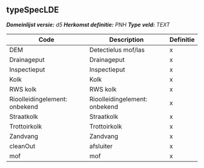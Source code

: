 ﻿## typeSpecLDE

*__Domeinlijst versie:__ d5*
*__Herkomst definitie:__ PNH*
*__Type veld:__ TEXT*

|__Code__ |__Description__ |__Definitie__	|
|	---	|	---	|   ---	| 
| DEM | Detectielus mof/las | x |
| Drainageput | Drainageput | x |
| Inspectieput | Inspectieput | x |
| Kolk | Kolk | x |
| RWS kolk | RWS kolk | x |
| Rioolleidingelement: onbekend | Rioolleidingelement: onbekend | x |
| Straatkolk | Straatkolk | x |
| Trottoirkolk | Trottoirkolk | x |
| Zandvang | Zandvang | x |
| cleanOut | afsluiter | x |
| mof | mof | x |
